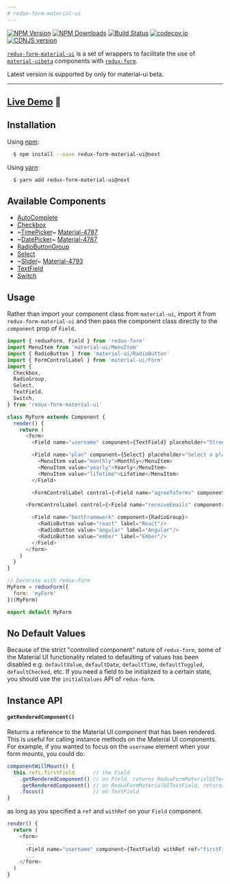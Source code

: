 ```yaml
---
# redux-form-material-ui
---
```

[![NPM Version](https://img.shields.io/npm/v/redux-form-material-ui.svg?style=flat-square)](https://www.npmjs.com/package/redux-form-material-ui)
[![NPM Downloads](https://img.shields.io/npm/dm/redux-form-material-ui.svg?style=flat-square)](https://www.npmjs.com/package/redux-form-material-ui)
[![Build Status](https://img.shields.io/travis/erikras/redux-form-material-ui/master.svg?style=flat-square)](https://travis-ci.org/erikras/redux-form-material-ui)
[![codecov.io](https://codecov.io/github/erikras/redux-form-material-ui/coverage.svg?branch=master)](https://codecov.io/github/erikras/redux-form-material-ui?branch=master)
[![CDNJS version](https://img.shields.io/cdnjs/v/redux-form-material-ui.svg)](https://cdnjs.com/libraries/redux-form-material-ui)

[`redux-form-material-ui`](https://github.com/erikras/redux-form-material-ui) is a set of
wrappers to facilitate the use of
[`material-uibeta`](https://github.com/callemall/material-ui) components with
[`redux-form`](https://github.com/erikras/redux-form).

Latest version is supported by only for material-ui beta.

---

## [Live Demo](http://erikras.github.io/redux-form-material-ui/) :eyes:

## Installation

Using [npm](https://www.npmjs.org/):

```bash
  $ npm install --save redux-form-material-ui@next
```

Using [yarn](https://yarnpkg.com):

```bash
  $ yarn add redux-form-material-ui@next
```

## Available Components

* [AutoComplete](http://www.material-ui.com/#/components/auto-complete)
* [Checkbox](http://www.material-ui.com/#/components/checkbox)
* ~[TimePicker](http://www.material-ui.com/#/components/time-picker)~ [Material-4787](https://github.com/callemall/material-ui/issues/4787)
* ~[DatePicker](http://www.material-ui.com/#/components/date-picker)~ [Material-4787](https://github.com/callemall/material-ui/issues/4787)
* [RadioButtonGroup](http://www.material-ui.com/#/components/radio-button)
* [Select](http://www.material-ui.com/#/components/Select)
* ~[Slider](http://www.material-ui.com/#/components/slider)~ [Material-4793](https://github.com/callemall/material-ui/issues/4793)
* [TextField](http://www.material-ui.com/#/components/text-field)
* [Switch](https://material.io/guidelines/components/lists-controls.html#lists-controls-types-of-list-controls)

## Usage

Rather than import your component class from `material-ui`, import it from `redux-form-material-ui`
and then pass the component class directly to the `component` prop of `Field`.

```js
import { reduxForm, Field } from 'redux-form'
import MenuItem from 'material-ui/MenuItem'
import { RadioButton } from 'material-ui/RadioButton'
import { FormControlLabel } from 'material-ui/Form'
import {
  Checkbox,
  RadioGroup,
  Select,
  TextField,
  Switch,
} from 'redux-form-material-ui'

class MyForm extends Component {
  render() {
    return (
      <form>
        <Field name="username" component={TextField} placeholder="Street"/>

        <Field name="plan" component={Select} placeholder="Select a plan">
          <MenuItem value="monthly">Monthly</MenuItem>
          <MenuItem value="yearly">Yearly</MenuItem>
          <MenuItem value="lifetime">Lifetime</MenuItem>
        </Field>

        <FormControlLabel control={<Field name="agreeToTerms" component={Checkbox} /> } label="Agree to terms?" />

      <FormControlLabel control={<Field name="receiveEmails" component={Switch} /> } label="Please spam me!" />

        <Field name="bestFramework" component={RadioGroup}>
          <RadioButton value="react" label="React"/>
          <RadioButton value="angular" label="Angular"/>
          <RadioButton value="ember" label="Ember"/>
        </Field>
      </form>
    )
  }
}

// Decorate with redux-form
MyForm = reduxForm({
  form: 'myForm'
})(MyForm)

export default MyForm
```

## No Default Values

Because of the strict "controlled component" nature of `redux-form`,
some of the Material UI functionality related to defaulting of values has been disabled
e.g. `defaultValue`, `defaultDate`, `defaultTime`, `defaultToggled`, `defaultChecked`, etc.
If you need a field to be initialized to a certain state, you should use the `initialValues`
API of `redux-form`.

## Instance API

#### `getRenderedComponent()`

Returns a reference to the Material UI component that has been rendered. This is useful for
calling instance methods on the Material UI components. For example, if you wanted to focus on
the `username` element when your form mounts, you could do:

```js
componentWillMount() {
  this.refs.firstField      // the Field
    .getRenderedComponent() // on Field, returns ReduxFormMaterialUITextField
    .getRenderedComponent() // on ReduxFormMaterialUITextField, returns TextField
    .focus()                // on TextField
}
```

as long as you specified a `ref` and `withRef` on your `Field` component.

```js
render() {
  return (
    <form>
      ...
      <Field name="username" component={TextField} withRef ref="firstField"/>
      ...
    </form>
  )
}
```
